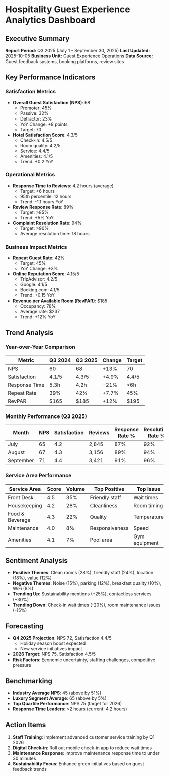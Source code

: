 # Hospitality Guest Experience Analytics Dashboard

## Executive Summary
**Report Period:** Q3 2025 (July 1 - September 30, 2025)
**Last Updated:** 2025-10-05
**Business Unit:** Guest Experience Operations
**Data Source:** Guest feedback systems, booking platforms, review sites

## Key Performance Indicators

### Satisfaction Metrics
- **Overall Guest Satisfaction (NPS)**: 68
  - Promoter: 45%
  - Passive: 32%
  - Detractor: 23%
  - YoY Change: +8 points
  - Target: 70
- **Hotel Satisfaction Score**: 4.3/5
  - Check-in: 4.5/5
  - Room quality: 4.2/5
  - Service: 4.4/5
  - Amenities: 4.1/5
  - Trend: +0.2 YoY

### Operational Metrics
- **Response Time to Reviews**: 4.2 hours (average)
  - Target: <6 hours
  - 95th percentile: 12 hours
  - Trend: -1.1 hours YoY
- **Review Response Rate**: 89%
  - Target: >85%
  - Trend: +5% YoY
- **Complaint Resolution Rate**: 94%
  - Target: >90%
  - Average resolution time: 18 hours

### Business Impact Metrics
- **Repeat Guest Rate**: 42%
  - Target: 45%
  - YoY Change: +3%
- **Online Reputation Score**: 4.15/5
  - TripAdvisor: 4.2/5
  - Google: 4.1/5
  - Booking.com: 4.1/5
  - Trend: +0.15 YoY
- **Revenue per Available Room (RevPAR)**: $185
  - Occupancy: 78%
  - Average rate: $237
  - Trend: +12% YoY

## Trend Analysis

### Year-over-Year Comparison
| Metric | Q3 2024 | Q3 2025 | Change | Target |
|--------|---------|---------|--------|--------|
| NPS | 60 | 68 | +13% | 70 |
| Satisfaction | 4.1/5 | 4.3/5 | +4.9% | 4.4/5 |
| Response Time | 5.3h | 4.2h | -21% | <6h |
| Repeat Rate | 39% | 42% | +7.7% | 45% |
| RevPAR | $165 | $185 | +12% | $195 |

### Monthly Performance (Q3 2025)
| Month | NPS | Satisfaction | Reviews | Response Rate % | Resolution Rate % |
|-------|-----|--------------|---------|-----------------|-------------------|
| July | 65 | 4.2 | 2,845 | 87% | 92% |
| August | 67 | 4.3 | 3,156 | 89% | 94% |
| September | 71 | 4.4 | 3,421 | 91% | 96% |

### Service Area Performance
| Service Area | Score | Volume | Top Positive | Top Issue |
|--------------|-------|--------|--------------|-----------|
| Front Desk | 4.5 | 35% | Friendly staff | Wait times |
| Housekeeping | 4.2 | 28% | Cleanliness | Room timing |
| Food & Beverage | 4.3 | 22% | Quality | Temperature |
| Maintenance | 4.0 | 8% | Responsiveness | Speed |
| Amenities | 4.1 | 7% | Pool area | Gym equipment |

## Sentiment Analysis
- **Positive Themes**: Clean rooms (28%), friendly staff (24%), location (18%), value (12%)
- **Negative Themes**: Noise (15%), parking (12%), breakfast quality (10%), WiFi (8%)
- **Trending Up**: Sustainability mentions (+25%), contactless services (+30%)
- **Trending Down**: Check-in wait times (-20%), room maintenance issues (-15%)

## Forecasting
- **Q4 2025 Projection**: NPS 72, Satisfaction 4.4/5
  - Holiday season boost expected
  - New service initiatives impact
- **2026 Target**: NPS 75, Satisfaction 4.5/5
- **Risk Factors**: Economic uncertainty, staffing challenges, competitive pressure

## Benchmarking
- **Industry Average NPS**: 45 (above by 51%)
- **Luxury Segment Average**: 65 (above by 5%)
- **Top Quartile Performance**: NPS 75 (target for 2026)
- **Response Time Leaders**: <2 hours (current: 4.2 hours)

## Action Items
1. **Staff Training**: Implement advanced customer service training by Q1 2026
2. **Digital Check-in**: Roll out mobile check-in app to reduce wait times
3. **Maintenance Response**: Improve maintenance response time to under 30 minutes
4. **Sustainability Focus**: Enhance green initiatives based on guest feedback trends